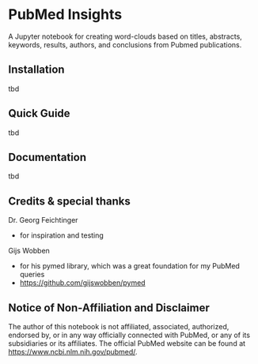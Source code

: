 # PubMed Insights
A Jupyter notebook for creating word-clouds based on titles, abstracts, keywords, results, authors, and conclusions from Pubmed publications.

## Installation
tbd

## Quick Guide
tbd

## Documentation
tbd

## Credits & special thanks
Dr. Georg Feichtinger 
- for inspiration and testing

Gijs Wobben 
- for his pymed library, which was a great foundation for my PubMed queries 
- https://github.com/gijswobben/pymed

## Notice of Non-Affiliation and Disclaimer
The author of this notebook is not affiliated, associated, authorized, endorsed by, or in any way officially connected with PubMed, or any of its subsidiaries or its affiliates. The official PubMed website can be found at https://www.ncbi.nlm.nih.gov/pubmed/.